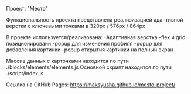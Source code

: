 Проект: "Место"

Функциональность проекта представлена реализизацией адаптивной верстки с ключевыми точками в 320px / 576px / 864px

В проекте используется/реализована:
-Адаптивная верстка
-flex и grid позиционировани
-popup для изменения профиля
-popup для добавления картинки
-popup открытия картинки на полный экран

Массив данных с карточками находится по пути ./blocks/elements/elements.js
Основной скрипт находится по пути ./script/index.js

Ссылка на GitHub Pages: https://maksyusha.github.io/mesto-project/
